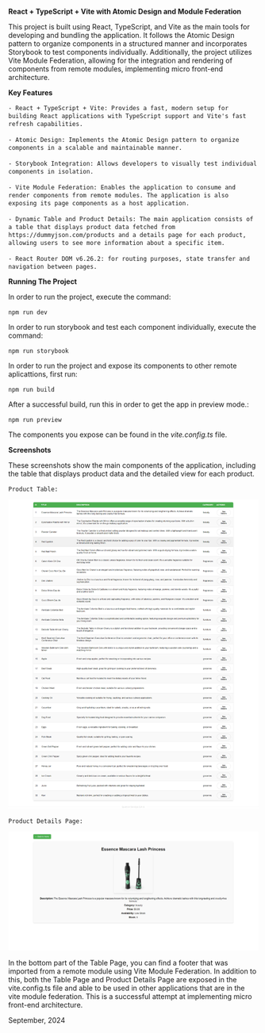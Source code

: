 **React + TypeScript + Vite with Atomic Design and Module Federation**

This project is built using React, TypeScript, and Vite as the main tools for developing and bundling the application. It follows the Atomic Design pattern to organize components in a structured manner and incorporates Storybook to test components individually. Additionally, the project utilizes Vite Module Federation, allowing for the integration and rendering of components from remote modules, implementing micro front-end architecture.



**Key Features**

    - React + TypeScript + Vite: Provides a fast, modern setup for building React applications with TypeScript support and Vite's fast  refresh capabilities.

    - Atomic Design: Implements the Atomic Design pattern to organize components in a scalable and maintainable manner.

    - Storybook Integration: Allows developers to visually test individual components in isolation.

    - Vite Module Federation: Enables the application to consume and render components from remote modules. The application is also exposing its page components as a host application.

    - Dynamic Table and Product Details: The main application consists of a table that displays product data fetched from https://dummyjson.com/products and a details page for each product, allowing users to see more information about a specific item.

    - React Router DOM v6.26.2: for routing purposes, state transfer and navigation between pages.



**Running The Project**

In order to run the project, execute the command: 

    npm run dev

In order to run storybook and test each component individually, execute the command:

    npm run storybook

In order to run the project and expose its components to other remote aplicattions, first run: 

    npm run build

After a successful build, run this in order to get the app in preview mode.:

    npm run preview

The components you expose can be found in the _vite.config.ts_ file.



**Screenshots**

These screenshots show the main components of the application, including the table that displays product data and the detailed view for each product.

    Product Table:

![product-table-page](Product-Table.png)


    Product Details Page:

![product-details-page](Product-Details.png)


In the bottom part of the Table Page, you can find a footer that was imported from a remote module using Vite Module Federation. In addition to this, both the Table Page and Product Details Page are exposed in the vite.config.ts file and able to be used in other applications that are in the vite module federation. This is a successful attempt at implementing micro front-end architecture.

September, 2024
